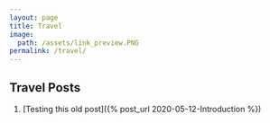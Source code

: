 ```yaml
---
layout: page
title: Travel
image:
  path: /assets/link_preview.PNG
permalink: /travel/
---
```


## Travel Posts ##

1. [Testing this old post]({% post_url 2020-05-12-Introduction %})
